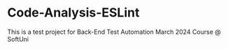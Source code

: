 # Code-Analysis-ESLint 
This is a test project for Back-End Test Automation March 2024 Course @ SoftUni

